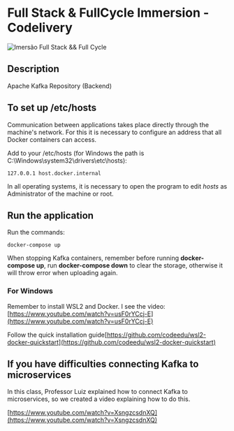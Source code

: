 # Full Stack & FullCycle Immersion - Codelivery

![Imersão Full Stack && Full Cycle](https://events-fullcycle.s3.amazonaws.com/events-fullcycle/static/site/img/grupo_4417.png)

## Description

Apache Kafka Repository (Backend)

## To set up /etc/hosts

Communication between applications takes place directly through the machine's network.
For this it is necessary to configure an address that all Docker containers can access.

Add to your /etc/hosts (for Windows the path is C:\Windows\system32\drivers\etc\hosts):

```
127.0.0.1 host.docker.internal
```

In all operating systems, it is necessary to open the program to edit _hosts_ as Administrator of the machine or root.

## Run the application

Run the commands:

```
docker-compose up
```

When stopping Kafka containers, remember before running **docker-compose up**, run **docker-compose down** to clear the storage, otherwise it will throw error when uploading again.

### For Windows

Remember to install WSL2 and Docker. I see the video: [https://www.youtube.com/watch?v=usF0rYCcj-E](https://www.youtube.com/watch?v=usF0rYCcj-E)

Follow the quick installation guide[https://github.com/codeedu/wsl2-docker-quickstart](https://github.com/codeedu/wsl2-docker-quickstart)

## If you have difficulties connecting Kafka to microservices

In this class, Professor Luiz explained how to connect Kafka to microservices, so we created a video explaining how to do this.

[https://www.youtube.com/watch?v=XsngzcsdnXQ](https://www.youtube.com/watch?v=XsngzcsdnXQ)
